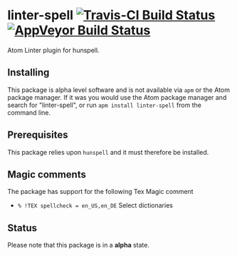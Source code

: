 # linter-spell [![Travis-CI Build Status](https://img.shields.io/travis/yitzchak/linter-spell/master.svg?label=Linux/OSX%20build)](https://travis-ci.org/yitzchak/linter-spell) [![AppVeyor Build Status](https://img.shields.io/appveyor/ci/yitzchak/linter-spell/master.svg?label=Windows%20build)](https://ci.appveyor.com/project/yitzchak/linter-spell)

Atom Linter plugin for hunspell.

## Installing
This package is alpha level software and is not available via `apm` or the Atom
package manager. If it was you would use the Atom package manager and search for
"linter-spell", or run `apm install linter-spell` from the command line.

## Prerequisites
This package relies upon `hunspell` and it must therefore be installed.

## Magic comments
The package has support for the following Tex Magic comment
- `% !TEX spellcheck = en_US,en_DE` Select dictionaries

## Status
Please note that this package is in a **alpha** state.
